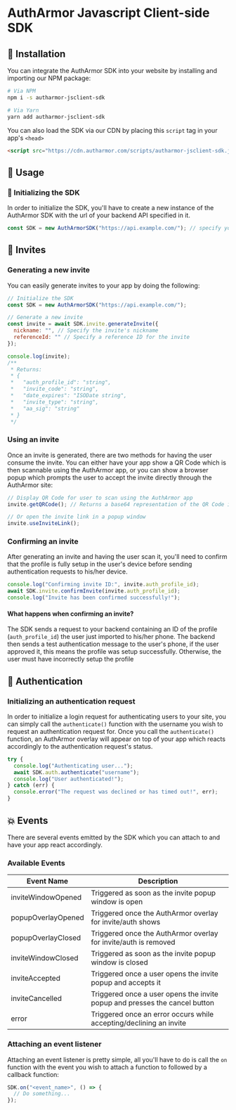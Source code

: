 # AuthArmor Javascript Client-side SDK

## 🏁 Installation

You can integrate the AuthArmor SDK into your website by installing and importing our NPM package:

```bash
# Via NPM
npm i -s autharmor-jsclient-sdk

# Via Yarn
yarn add autharmor-jsclient-sdk
```

You can also load the SDK via our CDN by placing this `script` tag in your app's `<head>`

```html
<script src="https://cdn.autharmor.com/scripts/autharmor-jsclient-sdk.js"></script>
```

## 🧭 Usage

### 🚀 Initializing the SDK

In order to initialize the SDK, you'll have to create a new instance of the AuthArmor SDK with the url of your backend API specified in it.

```javascript
const SDK = new AuthArmorSDK("https://api.example.com/"); // specify your backend's url
```

## 🧲 Invites

### Generating a new invite

You can easily generate invites to your app by doing the following:

```javascript
// Initialize the SDK
const SDK = new AuthArmorSDK("https://api.example.com/");

// Generate a new invite
const invite = await SDK.invite.generateInvite({
  nickname: "", // Specify the invite's nickname
  referenceId: "" // Specify a reference ID for the invite
});

console.log(invite);
/**
 * Returns:
 * {
 *   "auth_profile_id": "string",
 *   "invite_code": "string",
 *   "date_expires": "ISODate string",
 *   "invite_type": "string",
 *   "aa_sig": "string"
 * }
 */
```

### Using an invite

Once an invite is generated, there are two methods for having the user consume the invite. You can either have your app show a QR Code which is then scannable using the AuthArmor app, or you can show a browser popup which prompts the user to accept the invite directly through the AuthArmor site:

```javascript
// Display QR Code for user to scan using the AuthArmor app
invite.getQRCode(); // Returns a base64 representation of the QR Code image which can be used by supplying it to an <img> tag

// Or open the invite link in a popup window
invite.useInviteLink();
```

### Confirming an invite

After generating an invite and having the user scan it, you'll need to confirm that the profile is fully setup in the user's device before sending authentication requests to his/her device.

```javascript
console.log("Confirming invite ID:", invite.auth_profile_id);
await SDK.invite.confirmInvite(invite.auth_profile_id);
console.log("Invite has been confirmed successfully!");
```

#### What happens when confirming an invite?

The SDK sends a request to your backend containing an ID of the profile (`auth_profile_id`) the user just imported to his/her phone. The backend then sends a test authentication message to the user's phone, if the user approved it, this means the profile was setup successfully. Otherwise, the user must have incorrectly setup the profile

## 🔏 Authentication

### Initializing an authentication request

In order to initialize a login request for authenticating users to your site, you can simply call the `authenticate()` function with the username you wish to request an authentication request for. Once you call the `authenticate()` function, an AuthArmor overlay will appear on top of your app which reacts accordingly to the authentication request's status.

```javascript
try {
  console.log("Authenticating user...");
  await SDK.auth.authenticate("username");
  console.log("User authenticated!");
} catch (err) {
  console.error("The request was declined or has timed out!", err);
}
```

## 💥 Events

There are several events emitted by the SDK which you can attach to and have your app react accordingly.

### Available Events

| Event Name         | Description                                                                |
| ------------------ | -------------------------------------------------------------------------- |
| inviteWindowOpened | Triggered as soon as the invite popup window is open                       |
| popupOverlayOpened | Triggered once the AuthArmor overlay for invite/auth shows                 |
| popupOverlayClosed | Triggered once the AuthArmor overlay for invite/auth is removed            |
| inviteWindowClosed | Triggered as soon as the invite popup window is closed                     |
| inviteAccepted     | Triggered once a user opens the invite popup and accepts it                |
| inviteCancelled    | Triggered once a user opens the invite popup and presses the cancel button |
| error              | Triggered once an error occurs while accepting/declining an invite         |

### Attaching an event listener

Attaching an event listener is pretty simple, all you'll have to do is call the `on` function with the event you wish to attach a function to followed by a callback function:

```javascript
SDK.on("<event_name>", () => {
  // Do something...
});
```
